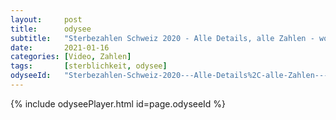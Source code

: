 ```yaml
---
layout:     post
title:      odysee
subtitle:   "Sterbezahlen Schweiz 2020 - Alle Details, alle Zahlen - wo ist die ÜBERSTERBLICHKEIT?"
date:       2021-01-16
categories: [Video, Zahlen]
tags:       [sterblichkeit, odysee]
odyseeId:   "Sterbezahlen-Schweiz-2020---Alle-Details%2C-alle-Zahlen---wo-ist-die-%C3%9CBERSTERBLICHKEIT-/3aa8e4557bb7495f4516e89b4233a99875563449?r=85K3nVKwErwFSLmY3w6mXQY83BfD1yF4"
---
```


{% include odyseePlayer.html id=page.odyseeId %}
